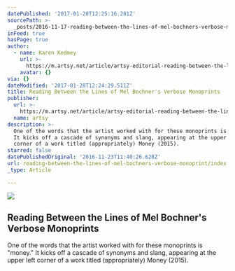 ```yaml
---
datePublished: '2017-01-28T12:25:16.281Z'
sourcePath: >-
  _posts/2016-11-17-reading-between-the-lines-of-mel-bochners-verbose-monoprint.md
inFeed: true
hasPage: true
author:
  - name: Karen Kedmey
    url: >-
      https://m.artsy.net/article/artsy-editorial-reading-between-the-lines-of-mel-bochner-s-verbose-monoprints
    avatar: {}
via: {}
dateModified: '2017-01-28T12:24:29.511Z'
title: Reading Between the Lines of Mel Bochner's Verbose Monoprints
publisher:
  url: >-
    https://m.artsy.net/article/artsy-editorial-reading-between-the-lines-of-mel-bochner-s-verbose-monoprints
  name: artsy
description: >-
  One of the words that the artist worked with for these monoprints is "money."
  It kicks off a cascade of synonyms and slang, appearing at the upper left
  corner of a work titled (appropriately) Money (2015).
starred: false
datePublishedOriginal: '2016-11-23T11:40:26.628Z'
url: reading-between-the-lines-of-mel-bochners-verbose-monoprint/index.html
_type: Article

---
```

<article style=""><img src="https://imgflo.herokuapp.com/graph/2b2431f8e7ba7b0/9258cdd2d16fd9896bfae80e4ac20011/noop.jpg?input=https%3A%2F%2Fartsy-media-uploads.s3.amazonaws.com%2FK_gAzygELLxHe7iZvLN1jQ%252F7_Mel_looking_at_print_%25281%2529%2B%25281%2529.jpg" /><h1>Reading Between the Lines of Mel Bochner's Verbose Monoprints</h1><p>One of the words that the artist worked with for these monoprints is "money." It kicks off a cascade of synonyms and slang, appearing at the upper left corner of a work titled (appropriately) Money (2015).</p></article>